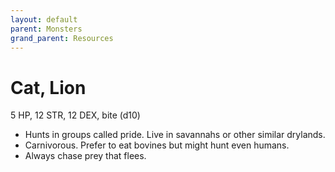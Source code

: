 ```yaml
---
layout: default
parent: Monsters
grand_parent: Resources
---
```


# Cat, Lion

5 HP, 12 STR, 12 DEX, bite (d10)

- Hunts in groups called pride. Live in savannahs or other similar drylands.
- Carnivorous. Prefer to eat bovines but might hunt even humans.
- Always chase prey that flees.


